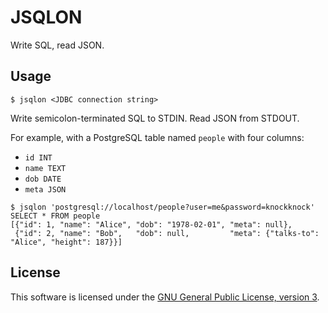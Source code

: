 # JSQLON

Write SQL, read JSON.

## Usage

    $ jsqlon <JDBC connection string>

Write semicolon-terminated SQL to STDIN. Read JSON from STDOUT.

For example, with a PostgreSQL table named `people` with four columns: 

  * `id INT`
  * `name TEXT`
  * `dob DATE` 
  * `meta JSON`

```
$ jsqlon 'postgresql://localhost/people?user=me&password=knockknock'
SELECT * FROM people
[{"id": 1, "name": "Alice", "dob": "1978-02-01", "meta": null},
 {"id": 2, "name": "Bob",   "dob": null,         "meta": {"talks-to": "Alice", "height": 187}}]
```

## License

This software is licensed under the [GNU General Public License, version 3][].

[GNU General Public License, version 3]: https://www.gnu.org/licenses/gpl-3.0.en.html
